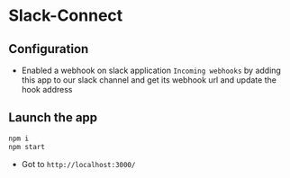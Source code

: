 # Slack-Connect

## Configuration

- Enabled a webhook on slack application `Incoming webhooks` by adding this app to our slack channel and get its webhook url and update the hook address


## Launch the app

```bash
npm i
npm start
```

- Got to `http://localhost:3000/`
